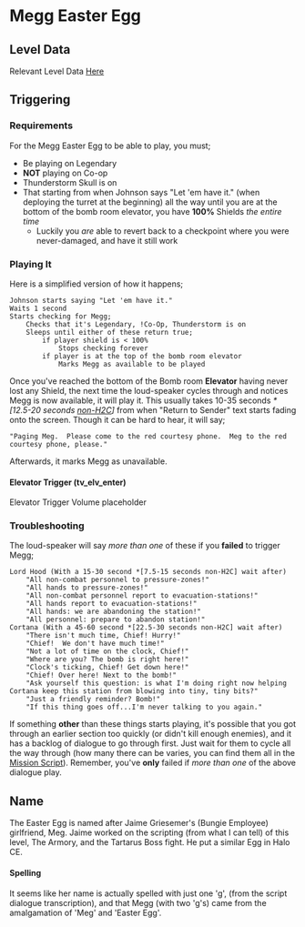 # Megg Easter Egg
## Level Data
Relevant Level Data [Here](MeggData.md)
## Triggering
### Requirements
For the Megg Easter Egg to be able to play, you must;
 * Be playing on Legendary
 * **NOT** playing on Co-op
 * Thunderstorm Skull is on
 * That starting from when Johnson says "Let 'em have it." (when deploying the turret at the beginning) all the way until you are at the bottom of the bomb room elevator, you have **100%** Shields _the entire time_
   * Luckily you _are_ able to revert back to a checkpoint where you were never-damaged, and have it still work

### Playing It
Here is a simplified version of how it happens;
```
Johnson starts saying "Let 'em have it."
Waits 1 second
Starts checking for Megg;
	Checks that it's Legendary, !Co-Op, Thunderstorm is on
	Sleeps until either of these return true;
		if player shield is < 100%
			Stops checking forever
		if player is at the top of the bomb room elevator
			Marks Megg as available to be played
```		
Once you've reached the bottom of the Bomb room **Elevator** having never lost any Shield, the  next time the loud-speaker cycles through and notices Megg is now available, it will play it. This usually takes 10-35 seconds _*[12.5-20 seconds [non-H2C](../../Bugs/ScriptIterationTiming.md)]_ from when "Return to Sender" text starts fading onto the screen. Though it can be hard to hear, it will say;
    
`"Paging Meg.  Please come to the red courtesy phone.  Meg to the red courtesy phone, please."`

Afterwards, it marks Megg as unavailable.

#### Elevator Trigger (tv_elv_enter)
Elevator Trigger Volume placeholder

### Troubleshooting

The loud-speaker will say _more than one_ of these if you **failed** to trigger Megg;
```
Lord Hood (With a 15-30 second *[7.5-15 seconds non-H2C] wait after)
	"All non-combat personnel to pressure-zones!"
    "All hands to pressure-zones!"
    "All non-combat personnel report to evacuation-stations!"
    "All hands report to evacuation-stations!"
    "All hands: we are abandoning the station!"
    "All personnel: prepare to abandon station!"
Cortana (With a 45-60 second *[22.5-30 seconds non-H2C] wait after)
	"There isn't much time, Chief! Hurry!"
    "Chief!  We don't have much time!"
	"Not a lot of time on the clock, Chief!"
	"Where are you? The bomb is right here!"
	"Clock's ticking, Chief! Get down here!"
	"Chief! Over here! Next to the bomb!"
    "Ask yourself this question: is what I'm doing right now helping Cortana keep this station from blowing into tiny, tiny bits?"
    "Just a friendly reminder? Bomb!"
    "If this thing goes off...I'm never talking to you again."
```

If something **other** than these things starts playing, it's possible that you got through an earlier section too quickly (or didn't kill enough enemies), and it has a backlog of dialogue to go through first. Just wait for them to cycle all the way through (how many there can be varies, you can find them all in the [Mission Script](../01b_spacestation_mission.lisp)). Remember, you've **only** failed if _more than one_ of the above dialogue play.
## Name
The Easter Egg is named after Jaime Griesemer's (Bungie Employee) girlfriend, Meg. Jaime worked on the scripting (from what I can tell) of this level, The Armory, and the Tartarus Boss fight. He put a similar Egg in Halo CE. 
#### Spelling
It seems like her name is actually spelled with just one 'g', (from the script dialogue transcription), and that Megg (with two 'g's) came from the amalgamation of 'Meg' and 'Easter Egg'.

